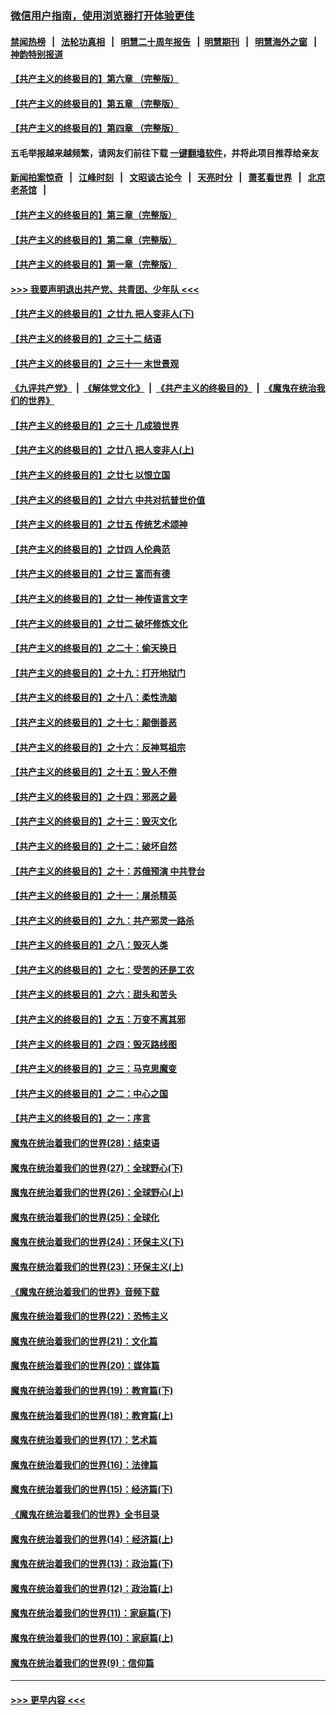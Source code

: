 ### [微信用户指南，使用浏览器打开体验更佳](https://github.com/gfw-breaker/banned-news1/blob/master/indexes/wechat-guide.md?t=0)
#### [禁闻热榜](热点新闻.md?t=0)  &nbsp;&nbsp;|&nbsp;&nbsp; [法轮功真相](https://github.com/gfw-breaker/truth/blob/master/README.md?t=0) &nbsp;&nbsp;|&nbsp;&nbsp; [明慧二十周年报告](https://github.com/gfw-breaker/mh-reports/blob/master/README.md?t=0) &nbsp;&nbsp;|&nbsp;&nbsp;[明慧期刊](https://github.com/gfw-breaker/mh-qikan) &nbsp;&nbsp;|&nbsp;&nbsp; [明慧海外之窗](https://github.com/gfw-breaker/mh-news/blob/master/README.md?t=0) &nbsp;&nbsp;|&nbsp;&nbsp; [神韵特别报道](https://github.com/gfw-breaker/mh-news/blob/master/shenyun.md?t=0)
#### [【共产主义的终极目的】第六章 （完整版）](../pages/nsc422/n11428913.md?t=02091002) 
#### [【共产主义的终极目的】第五章 （完整版）](../pages/nsc422/n11428912.md?t=02091002) 
#### [【共产主义的终极目的】第四章 （完整版）](../pages/nsc422/n11428907.md?t=02091002) 
#### 五毛举报越来越频繁，请网友们前往下载 [一键翻墙软件](https://github.com/gfw-breaker/ssr-accounts)，并将此项目推荐给亲友
#### [新闻拍案惊奇](https://github.com/gfw-breaker/banned-news1/blob/master/pages/link4.md) &nbsp;&nbsp;|&nbsp;&nbsp; [江峰时刻](https://github.com/gfw-breaker/banned-news1/blob/master/pages/link4.md) &nbsp;&nbsp;|&nbsp;&nbsp; [文昭谈古论今](https://github.com/gfw-breaker/banned-news1/blob/master/pages/link4.md) &nbsp;&nbsp;|&nbsp;&nbsp; [天亮时分](https://github.com/gfw-breaker/banned-news1/blob/master/pages/link4.md) &nbsp;&nbsp;|&nbsp;&nbsp; [萧茗看世界](https://github.com/gfw-breaker/banned-news1/blob/master/pages/link4.md) &nbsp;&nbsp;|&nbsp;&nbsp; [北京老茶馆](https://github.com/gfw-breaker/banned-news1/blob/master/pages/link4.md) &nbsp;&nbsp;|&nbsp;&nbsp; 
#### [【共产主义的终极目的】第三章（完整版）](../pages/nsc422/n11428848.md?t=02091002) 
#### [【共产主义的终极目的】第二章（完整版）](../pages/nsc422/n11428831.md?t=02091002) 
#### [【共产主义的终极目的】第一章（完整版）](../pages/nsc422/n11417651.md?t=02091002) 
#### [>>> 我要声明退出共产党、共青团、少年队 <<<](https://github.com/begood0513/goodnews/blob/master/quit/letter.md) 
#### [【共产主义的终极目的】之廿九 把人变非人(下)](../pages/nsc422/n11344140.md?t=02091002) 
#### [【共产主义的终极目的】之三十二 结语](../pages/nsc422/n11360535.md?t=02091002) 
#### [【共产主义的终极目的】之三十一 末世景观](../pages/nsc422/n11351129.md?t=02091002) 
#### [《九评共产党》](https://github.com/begood0513/9ping.md/blob/master/README.md) &nbsp;|&nbsp; [《解体党文化》](../../../../jtdwh.md/blob/master/README.md)  &nbsp;|&nbsp; [《共产主义的终极目的》](../../../../gczydzjmd.md/blob/master/README.md) &nbsp;|&nbsp; [《魔鬼在统治我们的世界》](../../../../mgztzwmdsj.md/blob/master/README.md) 
#### [【共产主义的终极目的】之三十 几成狼世界](../pages/nsc422/n11348280.md?t=02091002) 
#### [【共产主义的终极目的】之廿八 把人变非人(上)](../pages/nsc422/n11340492.md?t=02091002) 
#### [【共产主义的终极目的】之廿七 以恨立国](../pages/nsc422/n11336944.md?t=02091002) 
#### [【共产主义的终极目的】之廿六 中共对抗普世价值](../pages/nsc422/n11324785.md?t=02091002) 
#### [【共产主义的终极目的】之廿五 传统艺术颂神](../pages/nsc422/n11296396.md?t=02091002) 
#### [【共产主义的终极目的】之廿四 人伦典范](../pages/nsc422/n11296397.md?t=02091002) 
#### [【共产主义的终极目的】之廿三 富而有德](../pages/nsc422/n11283598.md?t=02091002) 
#### [【共产主义的终极目的】之廿一 神传语言文字](../pages/nsc422/n11263265.md?t=02091002) 
#### [【共产主义的终极目的】之廿二 破坏修炼文化](../pages/nsc422/n11245728.md?t=02091002) 
#### [【共产主义的终极目的】之二十：偷天换日](../pages/nsc422/n11238846.md?t=02091002) 
#### [【共产主义的终极目的】之十九：打开地狱门](../pages/nsc422/n11206376.md?t=02091002) 
#### [【共产主义的终极目的】之十八：柔性洗脑](../pages/nsc422/n11199994.md?t=02091002) 
#### [【共产主义的终极目的】之十七：颠倒善恶](../pages/nsc422/n11179782.md?t=02091002) 
#### [【共产主义的终极目的】之十六：反神骂祖宗](../pages/nsc422/n11166798.md?t=02091002) 
#### [【共产主义的终极目的】之十五：毁人不倦](../pages/nsc422/n11166792.md?t=02091002) 
#### [【共产主义的终极目的】之十四：邪恶之最](../pages/nsc422/n11150249.md?t=02091002) 
#### [【共产主义的终极目的】之十三：毁灭文化](../pages/nsc422/n11135227.md?t=02091002) 
#### [【共产主义的终极目的】之十二：破坏自然](../pages/nsc422/n11135214.md?t=02091002) 
#### [【共产主义的终极目的】之十：苏俄预演 中共登台](../pages/nsc422/n11118424.md?t=02091002) 
#### [【共产主义的终极目的】之十一：屠杀精英](../pages/nsc422/n11118442.md?t=02091002) 
#### [【共产主义的终极目的】之九：共产邪灵一路杀](../pages/nsc422/n11114139.md?t=02091002) 
#### [【共产主义的终极目的】之八：毁灭人类](../pages/nsc422/n11108503.md?t=02091002) 
#### [【共产主义的终极目的】之七：受苦的还是工农](../pages/nsc422/n11101809.md?t=02091002) 
#### [【共产主义的终极目的】之六：甜头和苦头](../pages/nsc422/n11096971.md?t=02091002) 
#### [【共产主义的终极目的】之五：万变不离其邪](../pages/nsc422/n11091285.md?t=02091002) 
#### [【共产主义的终极目的】之四：毁灭路线图](../pages/nsc422/n11086284.md?t=02091002) 
#### [【共产主义的终极目的】之三：马克思魔变](../pages/nsc422/n11061941.md?t=02091002) 
#### [【共产主义的终极目的】之二：中心之国](../pages/nsc422/n11047728.md?t=02091002) 
#### [【共产主义的终极目的】之一：序言](../pages/nsc422/n11086077.md?t=02091002) 
#### [魔鬼在统治着我们的世界(28)：结束语](../pages/nsc422/n10936246.md?t=02091002) 
#### [魔鬼在统治着我们的世界(27)：全球野心(下)](../pages/nsc422/n10928319.md?t=02091002) 
#### [魔鬼在统治着我们的世界(26)：全球野心(上)](../pages/nsc422/n10900318.md?t=02091002) 
#### [魔鬼在统治着我们的世界(25)：全球化](../pages/nsc422/n10788205.md?t=02091002) 
#### [魔鬼在统治着我们的世界(24)：环保主义(下)](../pages/nsc422/n10695307.md?t=02091002) 
#### [魔鬼在统治着我们的世界(23)：环保主义(上)](../pages/nsc422/n10688613.md?t=02091002) 
#### [《魔鬼在统治着我们的世界》音频下载](../pages/nsc422/n10635553.md?t=02091002) 
#### [魔鬼在统治着我们的世界(22)：恐怖主义](../pages/nsc422/n10614727.md?t=02091002) 
#### [魔鬼在统治着我们的世界(21)：文化篇](../pages/nsc422/n10597706.md?t=02091002) 
#### [魔鬼在统治着我们的世界(20)：媒体篇](../pages/nsc422/n10586579.md?t=02091002) 
#### [魔鬼在统治着我们的世界(19)：教育篇(下)](../pages/nsc422/n10564808.md?t=02091002) 
#### [魔鬼在统治着我们的世界(18)：教育篇(上)](../pages/nsc422/n10526970.md?t=02091002) 
#### [魔鬼在统治着我们的世界(17)：艺术篇](../pages/nsc422/n10499093.md?t=02091002) 
#### [魔鬼在统治着我们的世界(16)：法律篇](../pages/nsc422/n10485969.md?t=02091002) 
#### [魔鬼在统治着我们的世界(15)：经济篇(下)](../pages/nsc422/n10469975.md?t=02091002) 
#### [《魔鬼在统治着我们的世界》全书目录](../pages/nsc422/n10464261.md?t=02091002) 
#### [魔鬼在统治着我们的世界(14)：经济篇(上)](../pages/nsc422/n10457370.md?t=02091002) 
#### [魔鬼在统治着我们的世界(13)：政治篇(下)](../pages/nsc422/n10448270.md?t=02091002) 
#### [魔鬼在统治着我们的世界(12)：政治篇(上)](../pages/nsc422/n10444576.md?t=02091002) 
#### [魔鬼在统治着我们的世界(11)：家庭篇(下)](../pages/nsc422/n10440961.md?t=02091002) 
#### [魔鬼在统治着我们的世界(10)：家庭篇(上)](../pages/nsc422/n10435448.md?t=02091002) 
#### [魔鬼在统治着我们的世界(9)：信仰篇](../pages/nsc422/n10432159.md?t=02091002) 

----
#### [ >>> 更早内容 <<< ](../indexes/nsc422-earlier.md)
